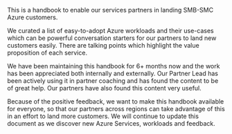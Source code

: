 This is a handbook to enable our services partners in landing SMB-SMC Azure customers. 

 

We curated a list of easy-to-adopt Azure workloads and their use-cases which can be powerful conversation starters for our partners to land new customers easily. There are talking points which highlight the value proposition of each service.  

We have been maintaining this handbook for 6+ months now and the work has been appreciated both internally and externally. Our Partner Lead has been actively using it in partner coaching and has found the content to be of great help. Our partners have also found this content very useful. 

Because of the positive feedback, we want to make this handbook available for everyone, so that our partners across regions can take advantage of this in an effort to land more customers. We will continue to update this document as we discover new Azure Services, workloads and feedback. 

